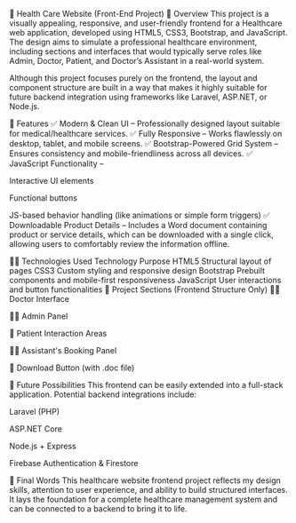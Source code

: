 🏥 Health Care Website (Front-End Project)
📌 Overview
This project is a visually appealing, responsive, and user-friendly frontend for a Healthcare web application, developed using HTML5, CSS3, Bootstrap, and JavaScript. The design aims to simulate a professional healthcare environment, including sections and interfaces that would typically serve roles like Admin, Doctor, Patient, and Doctor’s Assistant in a real-world system.

Although this project focuses purely on the frontend, the layout and component structure are built in a way that makes it highly suitable for future backend integration using frameworks like Laravel, ASP.NET, or Node.js.

🎯 Features
✅ Modern & Clean UI – Professionally designed layout suitable for medical/healthcare services.
✅ Fully Responsive – Works flawlessly on desktop, tablet, and mobile screens.
✅ Bootstrap-Powered Grid System – Ensures consistency and mobile-friendliness across all devices.
✅ JavaScript Functionality –

Interactive UI elements

Functional buttons

JS-based behavior handling (like animations or simple form triggers)
✅ Downloadable Product Details –
Includes a Word document containing product or service details, which can be downloaded with a single click, allowing users to comfortably review the information offline.

🧑‍💻 Technologies Used
Technology	Purpose
HTML5	Structural layout of pages
CSS3	Custom styling and responsive design
Bootstrap	Prebuilt components and mobile-first responsiveness
JavaScript	User interactions and button functionalities
📂 Project Sections (Frontend Structure Only)
👩‍⚕️ Doctor Interface

👨‍💼 Admin Panel

🧑 Patient Interaction Areas

👩‍💻 Assistant's Booking Panel

📄 Download Button (with .doc file)

🚀 Future Possibilities
This frontend can be easily extended into a full-stack application. Potential backend integrations include:

Laravel (PHP)

ASP.NET Core

Node.js + Express

Firebase Authentication & Firestore

🙌 Final Words
This healthcare website frontend project reflects my design skills, attention to user experience, and ability to build structured interfaces. It lays the foundation for a complete healthcare management system and can be connected to a backend to bring it to life.

